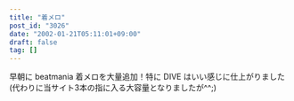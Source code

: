```yaml
---
title: "着メロ"
post_id: "3026"
date: "2002-01-21T05:11:01+09:00"
draft: false
tag: []
---
```



早朝に beatmania 着メロを大量追加！特に DIVE はいい感じに仕上がりました(代わりに当サイト3本の指に入る大容量となりましたが^^;)
